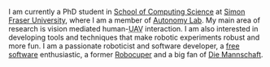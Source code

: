 I am currently a PhD student in [School of Computing Science](http://cs.sfu.ca) at [Simon Fraser University](http://www.sfu.ca), where I am a member of [Autonomy Lab](http://autonomylab.org). My main area of research is vision mediated human-<abbr title="Unmanned Aerial Vehicle">UAV</abbr> interaction. I am also interested in developing tools and techniques that make robotic experiments robust and more fun. I am a passionate roboticist and software developer, a [free software](http://en.wikipedia.org/wiki/Free_software) enthusiastic, a former [Robocuper](#robocupssl) and a big fan of [Die Mannschaft](http://en.wikipedia.org/wiki/Germany_national_football_team).